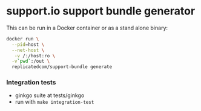 # support.io support bundle generator

This can be run in a Docker container or as a stand alone binary:

```bash
docker run \
  --pid=host \
  --net-host \
   -v /:/host:ro \
  -v`pwd`:/out \
  replicatedcom/support-bundle generate
```


### Integration tests

- ginkgo suite at tests/ginkgo
- run with `make integration-test`


